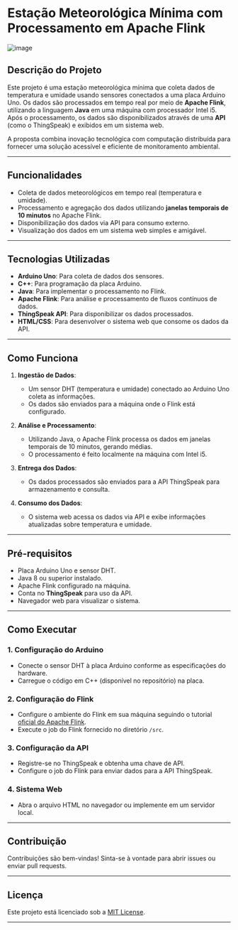 
# **Estação Meteorológica Mínima com Processamento em Apache Flink**

![image](https://github.com/user-attachments/assets/3581143e-01b1-4aa6-9318-995d8f31430b)

## **Descrição do Projeto**
Este projeto é uma estação meteorológica mínima que coleta dados de temperatura e umidade usando sensores conectados a uma placa Arduino Uno. Os dados são processados em tempo real por meio de **Apache Flink**, utilizando a linguagem **Java** em uma máquina com processador Intel i5. Após o processamento, os dados são disponibilizados através de uma **API** (como o ThingSpeak) e exibidos em um sistema web.

A proposta combina inovação tecnológica com computação distribuída para fornecer uma solução acessível e eficiente de monitoramento ambiental.

---

## **Funcionalidades**
- Coleta de dados meteorológicos em tempo real (temperatura e umidade).
- Processamento e agregação dos dados utilizando **janelas temporais de 10 minutos** no Apache Flink.
- Disponibilização dos dados via API para consumo externo.
- Visualização dos dados em um sistema web simples e amigável.

---

## **Tecnologias Utilizadas**
- **Arduino Uno**: Para coleta de dados dos sensores.
- **C++**: Para programação da placa Arduino.
- **Java**: Para implementar o processamento no Flink.
- **Apache Flink**: Para análise e processamento de fluxos contínuos de dados.
- **ThingSpeak API**: Para disponibilizar os dados processados.
- **HTML/CSS**: Para desenvolver o sistema web que consome os dados da API.

---

## **Como Funciona**
1. **Ingestão de Dados**: 
   - Um sensor DHT (temperatura e umidade) conectado ao Arduino Uno coleta as informações.
   - Os dados são enviados para a máquina onde o Flink está configurado.

2. **Análise e Processamento**:
   - Utilizando Java, o Apache Flink processa os dados em janelas temporais de 10 minutos, gerando médias.
   - O processamento é feito localmente na máquina com Intel i5.

3. **Entrega dos Dados**:
   - Os dados processados são enviados para a API ThingSpeak para armazenamento e consulta.

4. **Consumo dos Dados**:
   - O sistema web acessa os dados via API e exibe informações atualizadas sobre temperatura e umidade.

---

## **Pré-requisitos**
- Placa Arduino Uno e sensor DHT.
- Java 8 ou superior instalado.
- Apache Flink configurado na máquina.
- Conta no **ThingSpeak** para uso da API.
- Navegador web para visualizar o sistema.

---

## **Como Executar**
### 1. Configuração do Arduino
- Conecte o sensor DHT à placa Arduino conforme as especificações do hardware.
- Carregue o código em C++ (disponível no repositório) na placa.

### 2. Configuração do Flink
- Configure o ambiente do Flink em sua máquina seguindo o tutorial [oficial do Apache Flink](https://flink.apache.org/).
- Execute o job do Flink fornecido no diretório `/src`.

### 3. Configuração da API
- Registre-se no ThingSpeak e obtenha uma chave de API.
- Configure o job do Flink para enviar dados para a API ThingSpeak.

### 4. Sistema Web
- Abra o arquivo HTML no navegador ou implemente em um servidor local.

---

## **Contribuição**
Contribuições são bem-vindas! Sinta-se à vontade para abrir issues ou enviar pull requests.

---

## **Licença**
Este projeto está licenciado sob a [MIT License](./LICENSE).

---


